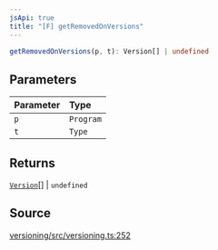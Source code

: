 ```yaml
---
jsApi: true
title: "[F] getRemovedOnVersions"
---
```


```ts
getRemovedOnVersions(p, t): Version[] | undefined
```

## Parameters

| Parameter | Type      |
| :-------- | :-------- |
| `p`       | `Program` |
| `t`       | `Type`    |

## Returns

[`Version`](Interface.Version.md)[] \| `undefined`

## Source

[versioning/src/versioning.ts:252](https://github.com/markcowl/cadl/blob/3db15286/packages/versioning/src/versioning.ts#L252)
